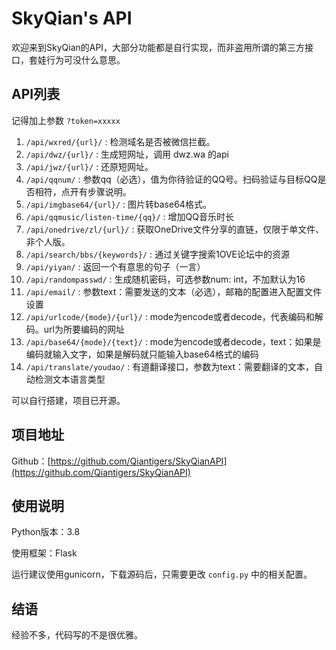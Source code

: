 # SkyQian's API

欢迎来到SkyQian的API，大部分功能都是自行实现，而非盗用所谓的第三方接口，套娃行为可没什么意思。

## API列表

记得加上参数 `?token=xxxxx`

1. `/api/wxred/{url}/` : 检测域名是否被微信拦截。
2. `/api/dwz/{url}/` : 生成短网址，调用 dwz.wa 的api
3. `/api/jwz/{url}/` : 还原短网址。
4. `/api/qqnum/` : 参数qq（必选），值为你待验证的QQ号。扫码验证与目标QQ是否相符，点开有步骤说明。
5. `/api/imgbase64/{url}/` : 图片转base64格式。
6. `/api/qqmusic/listen-time/{qq}/` : 增加QQ音乐时长
7. `/api/onedrive/zl/{url}/` : 获取OneDrive文件分享的直链，仅限于单文件、非个人版。
8. `/api/search/bbs/{keywords}/` : 通过关键字搜索1OVE论坛中的资源
9. `/api/yiyan/` : 返回一个有意思的句子（一言）
10. `/api/randompasswd/` : 生成随机密码，可选参数num: int，不加默认为16
11. `/api/email/` : 参数text：需要发送的文本（必选），邮箱的配置进入配置文件设置
12. `/api/urlcode/{mode}/{url}/` : mode为encode或者decode，代表编码和解码。url为所要编码的网址
13. `/api/base64/{mode}/{text}/` : mode为encode或者decode，text：如果是编码就输入文字，如果是解码就只能输入base64格式的编码
14. `/api/translate/youdao/` : 有道翻译接口，参数为text：需要翻译的文本，自动检测文本语言类型

可以自行搭建，项目已开源。 

## 项目地址

Github：[https://github.com/Qiantigers/SkyQianAPI](https://github.com/Qiantigers/SkyQianAPI)

## 使用说明

Python版本：3.8

使用框架：Flask

运行建议使用gunicorn，下载源码后，只需要更改 `config.py` 中的相关配置。

## 结语

经验不多，代码写的不是很优雅。
